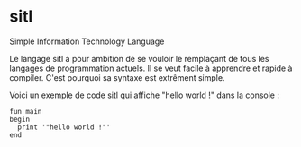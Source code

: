 # sitl
Simple Information Technology Language

Le langage sitl a pour ambition de se vouloir le remplaçant de tous les langages de programmation actuels. Il se veut facile à apprendre et rapide à compiler. C'est pourquoi sa syntaxe est extrêment simple. 

Voici un exemple de code sitl qui affiche "hello world !" dans la console :

```sitl
fun main
begin
  print '"hello world !"'
end
```


